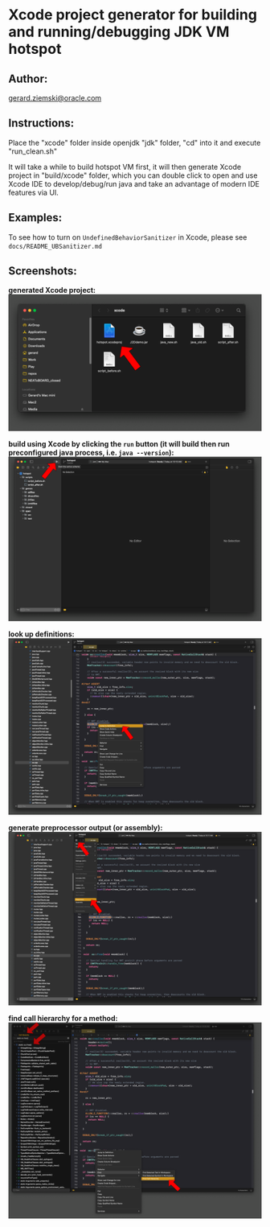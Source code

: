 # Xcode project generator for building and running/debugging JDK VM hotspot

## Author:
gerard.ziemski@oracle.com

## Instructions:
Place the "xcode" folder inside openjdk "jdk" folder, 
"cd" into it and execute "run_clean.sh"

It will take a while to build hotspot VM first, 
it will then generate Xcode project in "build/xcode" folder,
which you can double click to open and use Xcode IDE to develop/debug/run java
and take an advantage of modern IDE features via UI.

## Examples:

To see how to turn on `UndefinedBehaviorSanitizer` in Xcode, please see `docs/README_UBSanitizer.md`

## Screenshots:

**generated Xcode project:**
![](docs/images/1_generation.png)

**build using Xcode by clicking the `run` button 
(it will build then run preconfigured java process, i.e. `java --version`):**
![](docs/images/2_build_run.png)

**look up definitions:** 
![](docs/images/3_lookup_definitions.png)

**generate preprocessor output (or assembly):**
![](docs/images/4_preprocess.png)

**find call hierarchy for a method:**
![](docs/images/5_call_hierarchy.png)
